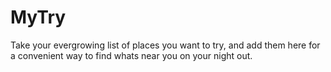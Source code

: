 # MyTry
 Take your evergrowing list of places you want to try, and add them here for a convenient way to find whats near you on your night out.
